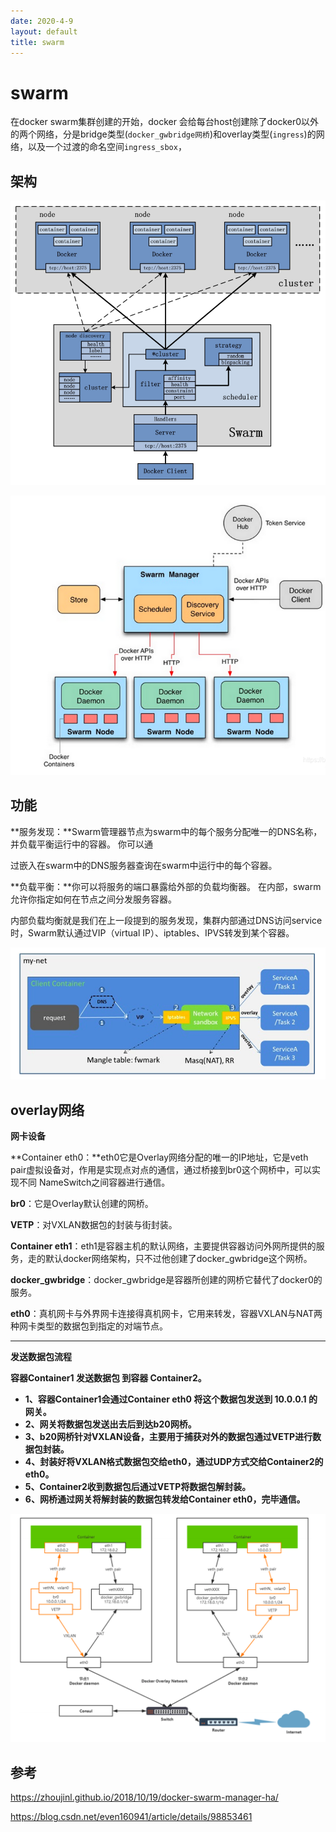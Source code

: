 ```yaml
---
date: 2020-4-9
layout: default
title: swarm
---
```


# swarm

在docker swarm集群创建的开始，docker 会给每台host创建除了docker0以外的两个网络，分是bridge类型(`docker_gwbridge网桥`)和overlay类型(`ingress`)的网络，以及一个过渡的命名空间`ingress_sbox`，

## 架构

![image-20200409214703764](https://github.com/garydai/garydai.github.com/raw/master/_posts/pic/image-20200409214703764.png)

![image-20210319101453566](https://github.com/garydai/garydai.github.com/raw/master/_posts/pic/image-20210319101453566.png)

## 功能

**服务发现：**Swarm管理器节点为swarm中的每个服务分配唯一的DNS名称，并负载平衡运行中的容器。 你可以通

过嵌入在swarm中的DNS服务器查询在swarm中运行中的每个容器。

**负载平衡：**你可以将服务的端口暴露给外部的负载均衡器。 在内部，swarm允许你指定如何在节点之间分发服务容器。

内部负载均衡就是我们在上一段提到的服务发现，集群内部通过DNS访问service时，Swarm默认通过VIP（virtual IP）、iptables、IPVS转发到某个容器。

![image-20200409220717557](https://github.com/garydai/garydai.github.com/raw/master/_posts/pic/image-20200409220717557.png)

## overlay网络

**网卡设备**

**Container eth0：**eth0它是Overlay网络分配的唯一的IP地址，它是veth pair虚拟设备对，作用是实现点对点的通信，通过桥接到br0这个网桥中，可以实现不同 NameSwitch之间容器进行通信。

**br0**：它是Overlay默认创建的网桥。

**VETP**：对VXLAN数据包的封装与街封装。

**Container eth1**：eth1是容器主机的默认网络，主要提供容器访问外网所提供的服务，走的默认docker网络架构，只不过他创建了docker_gwbridge这个网桥。

**docker_gwbridge**：docker_gwbridge是容器所创建的网桥它替代了docker0的服务。

**eth0**：真机网卡与外界网卡连接得真机网卡，它用来转发，容器VXLAN与NAT两种网卡类型的数据包到指定的对端节点。

------

**发送数据包流程**

**容器Container1 发送数据包 到容器 Container2。**

- **1、容器Container1会通过Container eth0 将这个数据包发送到 10.0.0.1 的网关。**
- **2、网关将数据包发送出去后到达b20网桥。**
- **3、b20网桥针对VXLAN设备，主要用于捕获对外的数据包通过VETP进行数据包封装。**
- **4、封装好将VXLAN格式数据包交给eth0，通过UDP方式交给Container2的eth0。**
- **5、Container2收到数据包后通过VETP将数据包解封装。**
- **6、网桥通过网关将解封装的数据包转发给Container eth0，完毕通信。**

![image-20210928080841677](https://github.com/garydai/garydai.github.com/raw/master/_posts/pic/image-20210928080841677.png)



## 参考

https://zhoujinl.github.io/2018/10/19/docker-swarm-manager-ha/

https://blog.csdn.net/even160941/article/details/98853461